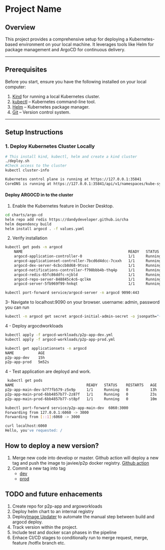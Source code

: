 # Project Name

## Overview
This project provides a comprehensive setup for deploying a Kubernetes-based environment on your local machine. It leverages tools like Helm for package management and ArgoCD for continuous delivery.

---

## Prerequisites

Before you start, ensure you have the following installed on your local computer:

1. [Kind](https://kind.sigs.k8s.io/) for running a local Kubernetes cluster.
2. [kubectl](https://kubernetes.io/docs/tasks/tools/) – Kubernetes command-line tool.
3. [Helm](https://helm.sh/docs/intro/install/) – Kubernetes package manager.
4. [Git](https://git-scm.com/) – Version control system.

---

## Setup Instructions

### 1. Deploy Kubernetes Cluster Locally
```bash
# This install kind, kubectl, helm and create a kind cluster
./deploy.sh
#Check access to the cluster
kubectl cluster-info

Kubernetes control plane is running at https://127.0.0.1:35841
CoreDNS is running at https://127.0.0.1:35841/api/v1/namespaces/kube-system/services/kube-dns:dns/proxy

```

#### Deploy ARGOCD in to the cluster
1. Enable the Kubernetes feature in Docker Desktop.
```bash
cd charts/argo-cd
helm repo add redis https://dandydeveloper.github.io/cha
helm dependency build
helm install argocd . -f values.yaml 
```
2. Verify installation 
```bash
kubectl get pods -n argocd
    NAME                                                READY   STATUS    RESTARTS      AGE
    argocd-application-controller-0                     1/1     Running   0             25h
    argocd-applicationset-controller-7bcd6d4dcc-7cxxh   1/1     Running   0             25h
    argocd-dex-server-6cbccb8d68-9tssc                  1/1     Running   1 (25h ago)   25h
    argocd-notifications-controller-f798bbb4b-thq4p     1/1     Running   0             25h
    argocd-redis-65fc86ddfc-njbld                       1/1     Running   0             25h
    argocd-repo-server-848845c4c6-qclkm                 1/1     Running   4 (25h ago)   25h
    argocd-server-5fb969f99-hnkqt                       1/1     Running   4 (25h ago)   25h

kubectl port-forward service/argocd-server -n argocd 9090:443
```
3- Navigate to localhost:9090 on your browser. username: admin, password you can run
``` bash
kubectl -n argocd get secret argocd-initial-admin-secret -o jsonpath="{.data.password}" | base64 -d
``` 
4 - Deploy argocdworkloads 
```bash
kubectl apply -f argocd-workloads/p2p-app-dev.yml
kubectl apply -f argocd-workloads/p2p-app-prod.yml

kubectl get applicationsets -n argocd
NAME           AGE
p2p-app-dev    15h
p2p-app-prod   5m52s

```

4 - Test application are deployd and work.
``` bash
 kubectl get pods
NAME                                 READY   STATUS    RESTARTS   AGE
p2p-app-main-dev-b7f7fb579-z5x9p     1/1     Running   0          13h
p2p-app-main-prod-6bb4857b77-2z87f   1/1     Running   0          23s
p2p-app-main-prod-6bb4857b77-st8pf   1/1     Running   0          10m

kubectl port-forward service/p2p-app-main-dev  6060:3000
Forwarding from 127.0.0.1:6060 -> 3000
Forwarding from [::1]:6060 -> 3000

curl localhost:6060
Hello, you've requested: /
```
## How to deploy a new version?
1.  Merge new code into develop or master. Github action will deploy a new tag and push the image to javiee/p2p docker registry.
     [Github action](https://github.com/javiee/p2p/actions/) 
2.  Commit a new tag into tag
       - [dev](https://github.com/javiee/p2p/blob/main/p2p-app/charts/values-dev.yaml/) 
       -  [prod](https://github.com/javiee/p2p/blob/main/p2p-app/charts/values-prod.yaml) 


## TODO and future enhacements
1. Create repo for p2p-app and argoworkloads
2. Deploy helm chart to an internal registry
3. Deploy[Image Updater](https://argocd-image-updater.readthedocs.io/en/stable/) to automate the manual step between build and argocd deploy.
4. Track version within the project.
5. Include test and docker scan phases in the pipeline
6. Enhace CI/CD stages to conditionally run to merge request, merge, feature /hotfix branch etc.